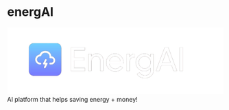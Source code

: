 # energAI

![EnergAI Icon](https://raw.githubusercontent.com/Kipp-ie/energAI/main/energai/logo.png)
AI platform that helps saving energy + money!
